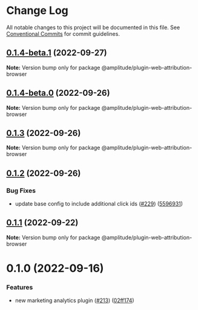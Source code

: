 # Change Log

All notable changes to this project will be documented in this file.
See [Conventional Commits](https://conventionalcommits.org) for commit guidelines.

## [0.1.4-beta.1](https://github.com/amplitude/Amplitude-TypeScript/compare/@amplitude/plugin-web-attribution-browser@0.1.4-beta.0...@amplitude/plugin-web-attribution-browser@0.1.4-beta.1) (2022-09-27)

**Note:** Version bump only for package @amplitude/plugin-web-attribution-browser





## [0.1.4-beta.0](https://github.com/amplitude/Amplitude-TypeScript/compare/@amplitude/plugin-web-attribution-browser@0.1.3...@amplitude/plugin-web-attribution-browser@0.1.4-beta.0) (2022-09-26)

**Note:** Version bump only for package @amplitude/plugin-web-attribution-browser





## [0.1.3](https://github.com/amplitude/Amplitude-TypeScript/compare/@amplitude/plugin-web-attribution-browser@0.1.2...@amplitude/plugin-web-attribution-browser@0.1.3) (2022-09-26)

**Note:** Version bump only for package @amplitude/plugin-web-attribution-browser





## [0.1.2](https://github.com/amplitude/Amplitude-TypeScript/compare/@amplitude/plugin-web-attribution-browser@0.1.1...@amplitude/plugin-web-attribution-browser@0.1.2) (2022-09-26)


### Bug Fixes

* update base config to include additional click ids ([#229](https://github.com/amplitude/Amplitude-TypeScript/issues/229)) ([5596931](https://github.com/amplitude/Amplitude-TypeScript/commit/55969310714c43f138e1702ba285fd4dadcdcb44))





## [0.1.1](https://github.com/amplitude/Amplitude-TypeScript/compare/@amplitude/plugin-web-attribution-browser@0.1.0...@amplitude/plugin-web-attribution-browser@0.1.1) (2022-09-22)

**Note:** Version bump only for package @amplitude/plugin-web-attribution-browser





# 0.1.0 (2022-09-16)


### Features

* new marketing analytics plugin ([#213](https://github.com/amplitude/Amplitude-TypeScript/issues/213)) ([02ff174](https://github.com/amplitude/Amplitude-TypeScript/commit/02ff174e3361173dbf15ed3acf72e950810e174f))
